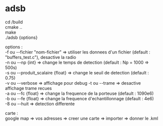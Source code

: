 # adsb

cd /build   
cmake ..    
make    
./adsb {options}    

options :       
          -f ou --fichier "nom-fichier"            => utiliser les donnees d'un fichier (default : "buffers_test.c"), desactive la radio   
          -n ou --np {int}                        => change le temps de detection (default : Np = 1000 => 500s)    
          -s ou --produit_scalaire {float}         => change le seuil de detection (default : 0.75)    
          -v ou --verbose                          => affichage pour debug 
          -t ou --trame                              => desactive affichage trame recues   
          -a ou --fc {float}                         => change la frequence de la porteuse (default : 1090e6)  
          -b ou --fe {float}                        => change la frequence d'echantillonnage (default : 4e6)   
          -8 ou --huit                               => detection differente   


carte :         
google map => vos adresses => creer une carte => importer => donner le .kml     
